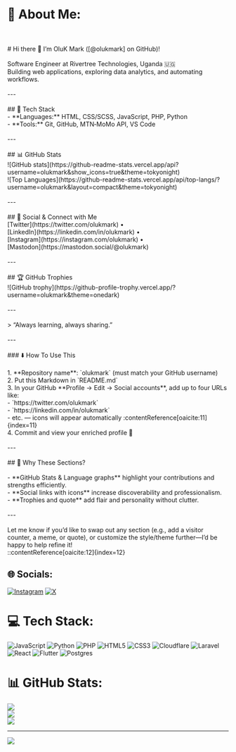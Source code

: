 # 💫 About Me:
<!-- README.md --><br><br># Hi there 👋 I’m OluK Mark ([@olukmark] on GitHub)!<br><br>Software Engineer at Rivertree Technologies, Uganda 🇺🇬  <br>Building web applications, exploring data analytics, and automating workflows.<br><br>---<br><br>## 🚀 Tech Stack<br>- **Languages:** HTML, CSS/SCSS, JavaScript, PHP, Python  <br>- **Tools:** Git, GitHub, MTN‑MoMo API, VS Code  <br><br>---<br><br>## 📊 GitHub Stats<br>![GitHub stats](https://github-readme-stats.vercel.app/api?username=olukmark&show_icons=true&theme=tokyonight)<br>![Top Languages](https://github-readme-stats.vercel.app/api/top-langs/?username=olukmark&layout=compact&theme=tokyonight)<br><br>---<br><br>## 🔗 Social & Connect with Me<br>[Twitter](https://twitter.com/olukmark) •  <br>[LinkedIn](https://linkedin.com/in/olukmark) •  <br>[Instagram](https://instagram.com/olukmark) •  <br>[Mastodon](https://mastodon.social/@olukmark)<br><br>---<br><br>## 🏆 GitHub Trophies<br>![GitHub trophy](https://github-profile-trophy.vercel.app/?username=olukmark&theme=onedark)<br><br>---<br><br>> “Always learning, always sharing.”<br><br>---<br><br>### ⬇️ How To Use This<br><br>1. **Repository name**: `olukmark` (must match your GitHub username)  <br>2. Put this Markdown in `README.md`  <br>3. In your GitHub **Profile → Edit → Social accounts**, add up to four URLs like:<br>   - `https://twitter.com/olukmark`<br>   - `https://linkedin.com/in/olukmark`<br>   - etc. — icons will appear automatically :contentReference[oaicite:11]{index=11}<br>4. Commit and view your enriched profile 🎉<br><br>---<br><br>## 📌 Why These Sections?<br><br>- **GitHub Stats & Language graphs** highlight your contributions and strengths efficiently.<br>- **Social links with icons** increase discoverability and professionalism.<br>- **Trophies and quote** add flair and personality without clutter.<br><br>---<br><br>Let me know if you’d like to swap out any section (e.g., add a visitor counter, a meme, or quote), or customize the style/theme further—I’d be happy to help refine it!<br>::contentReference[oaicite:12]{index=12}<br>


## 🌐 Socials:
[![Instagram](https://img.shields.io/badge/Instagram-%23E4405F.svg?logo=Instagram&logoColor=white)](https://instagram.com/olukmark) [![X](https://img.shields.io/badge/X-black.svg?logo=X&logoColor=white)](https://x.com/olukmark) 

# 💻 Tech Stack:
![JavaScript](https://img.shields.io/badge/javascript-%23323330.svg?style=for-the-badge&logo=javascript&logoColor=%23F7DF1E) ![Python](https://img.shields.io/badge/python-3670A0?style=for-the-badge&logo=python&logoColor=ffdd54) ![PHP](https://img.shields.io/badge/php-%23777BB4.svg?style=for-the-badge&logo=php&logoColor=white) ![HTML5](https://img.shields.io/badge/html5-%23E34F26.svg?style=for-the-badge&logo=html5&logoColor=white) ![CSS3](https://img.shields.io/badge/css3-%231572B6.svg?style=for-the-badge&logo=css3&logoColor=white) ![Cloudflare](https://img.shields.io/badge/Cloudflare-F38020?style=for-the-badge&logo=Cloudflare&logoColor=white) ![Laravel](https://img.shields.io/badge/laravel-%23FF2D20.svg?style=for-the-badge&logo=laravel&logoColor=white) ![React](https://img.shields.io/badge/react-%2320232a.svg?style=for-the-badge&logo=react&logoColor=%2361DAFB) ![Flutter](https://img.shields.io/badge/Flutter-%2302569B.svg?style=for-the-badge&logo=Flutter&logoColor=white) ![Postgres](https://img.shields.io/badge/postgres-%23316192.svg?style=for-the-badge&logo=postgresql&logoColor=white)
# 📊 GitHub Stats:
![](https://github-readme-stats.vercel.app/api?username=olukmrk&theme=dark&hide_border=false&include_all_commits=false&count_private=false)<br/>
![](https://nirzak-streak-stats.vercel.app/?user=olukmrk&theme=dark&hide_border=false)<br/>
![](https://github-readme-stats.vercel.app/api/top-langs/?username=olukmrk&theme=dark&hide_border=false&include_all_commits=false&count_private=false&layout=compact)

---
[![](https://visitcount.itsvg.in/api?id=olukmrk&icon=0&color=0)](https://visitcount.itsvg.in)

<!-- Proudly created with GPRM ( https://gprm.itsvg.in ) -->
